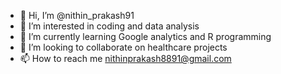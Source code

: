 - 👋 Hi, I’m @nithin_prakash91
- 👀 I’m interested in coding and data analysis
- 🌱 I’m currently learning Google analytics and R programming
- 💞️ I’m looking to collaborate on healthcare projects
- 📫 How to reach me nithinprakash8891@gmail.com

<!---
Nithin891/Nithin891 is a ✨ special ✨ repository because its `README.md` (this file) appears on your GitHub profile.
You can click the Preview link to take a look at your changes.
--->
